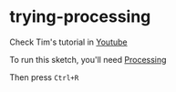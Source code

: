 # trying-processing

Check Tim's tutorial in [Youtube](https://www.youtube.com/watch?v=KL_b6eTm9Ag)

To run this sketch, you'll need [Processing](https://processing.org/download)

Then press `Ctrl+R`
